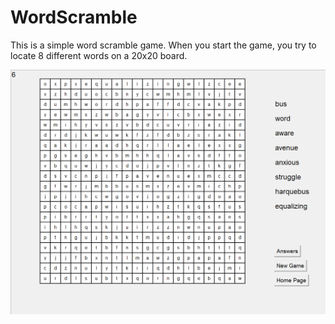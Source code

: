 # WordScramble


This is a simple word scramble game. When you start the game, you try to locate 8 different words on a 20x20 board.

![WhileInGame](https://github.com/MuhammedYusufOngel/WordScramble/blob/main/ScreenShots/while%20in%20game.png)
